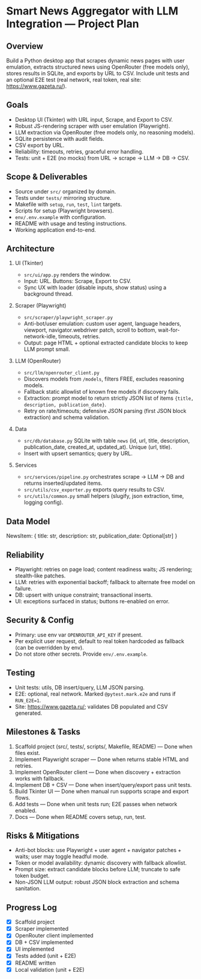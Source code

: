 # Smart News Aggregator with LLM Integration — Project Plan

## Overview
Build a Python desktop app that scrapes dynamic news pages with user emulation, extracts structured news using OpenRouter (free models only), stores results in SQLite, and exports by URL to CSV. Include unit tests and an optional E2E test (real network, real token, real site: https://www.gazeta.ru/).

## Goals
- Desktop UI (Tkinter) with URL input, Scrape, and Export to CSV.
- Robust JS-rendering scraper with user emulation (Playwright).
- LLM extraction via OpenRouter (free models only, no reasoning models).
- SQLite persistence with audit fields.
- CSV export by URL.
- Reliability: timeouts, retries, graceful error handling.
- Tests: unit + E2E (no mocks) from URL → scrape → LLM → DB → CSV.

## Scope & Deliverables
- Source under `src/` organized by domain.
- Tests under `tests/` mirroring structure.
- Makefile with `setup`, `run`, `test`, `lint` targets.
- Scripts for setup (Playwright browsers).
- `env/.env.example` with configuration.
- README with usage and testing instructions.
- Working application end-to-end.

## Architecture
1. UI (Tkinter)
   - `src/ui/app.py` renders the window.
   - Input: URL. Buttons: Scrape, Export to CSV.
   - Sync UX with loader (disable inputs, show status) using a background thread.

2. Scraper (Playwright)
   - `src/scraper/playwright_scraper.py`
   - Anti-bot/user emulation: custom user agent, language headers, viewport, navigator.webdriver patch, scroll to bottom, wait-for-network-idle, timeouts, retries.
   - Output: page HTML + optional extracted candidate blocks to keep LLM prompt small.

3. LLM (OpenRouter)
   - `src/llm/openrouter_client.py`
   - Discovers models from `/models`, filters FREE, excludes reasoning models.
   - Fallback static allowlist of known free models if discovery fails.
   - Extraction: prompt model to return strictly JSON list of items `{title, description, publication_date}`.
   - Retry on rate/timeouts; defensive JSON parsing (first JSON block extraction) and schema validation.

4. Data
   - `src/db/database.py` SQLite with table `news` (id, url, title, description, publication_date, created_at, updated_at). Unique (url, title).
   - Insert with upsert semantics; query by URL.

5. Services
   - `src/services/pipeline.py` orchestrates scrape → LLM → DB and returns inserted/updated items.
   - `src/utils/csv_exporter.py` exports query results to CSV.
   - `src/utils/common.py` small helpers (slugify, json extraction, time, logging config).

## Data Model
NewsItem: { title: str, description: str, publication_date: Optional[str] }

## Reliability
- Playwright: retries on page load; content readiness waits; JS rendering; stealth-like patches.
- LLM: retries with exponential backoff; fallback to alternate free model on failure.
- DB: upsert with unique constraint; transactional inserts.
- UI: exceptions surfaced in status; buttons re-enabled on error.

## Security & Config
- Primary: use env var `OPENROUTER_API_KEY` if present.
- Per explicit user request, default to real token hardcoded as fallback (can be overridden by env).
- Do not store other secrets. Provide `env/.env.example`.

## Testing
- Unit tests: utils, DB insert/query, LLM JSON parsing.
- E2E: optional, real network. Marked `@pytest.mark.e2e` and runs if `RUN_E2E=1`.
- Site: https://www.gazeta.ru/; validates DB populated and CSV generated.

## Milestones & Tasks
1) Scaffold project (src/, tests/, scripts/, Makefile, README) — Done when files exist.
2) Implement Playwright scraper — Done when returns stable HTML and retries.
3) Implement OpenRouter client — Done when discovery + extraction works with fallback.
4) Implement DB + CSV — Done when insert/query/export pass unit tests.
5) Build Tkinter UI — Done when manual run supports scrape and export flows.
6) Add tests — Done when unit tests run; E2E passes when network enabled.
7) Docs — Done when README covers setup, run, test.

## Risks & Mitigations
- Anti-bot blocks: use Playwright + user agent + navigator patches + waits; user may toggle headful mode.
- Token or model availability: dynamic discovery with fallback allowlist.
- Prompt size: extract candidate blocks before LLM; truncate to safe token budget.
- Non-JSON LLM output: robust JSON block extraction and schema sanitation.

## Progress Log
- [x] Scaffold project
- [x] Scraper implemented
- [x] OpenRouter client implemented
- [x] DB + CSV implemented
- [x] UI implemented
- [x] Tests added (unit + E2E)
- [x] README written
- [x] Local validation (unit + E2E)
